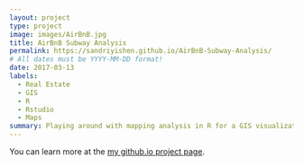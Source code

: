 ```yaml
---
layout: project
type: project
image: images/AirBnB.jpg
title: AirBnB Subway Analysis
permalink: https://sandriyishen.github.io/AirBnB-Subway-Analysis/
# All dates must be YYYY-MM-DD format!
date: 2017-03-13
labels:
  - Real Estate
  - GIS
  - R
  - Rstudio
  - Maps
summary: Playing around with mapping analysis in R for a GIS visualization school project.
---
```

You can learn more at the [my github.io project page](https://sandriyishen.github.io/AirBnB-Subway-Analysis/).
